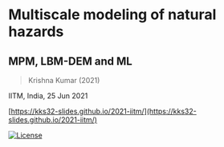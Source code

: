 # Multiscale modeling of natural hazards
## MPM, LBM-DEM and ML
> Krishna Kumar (2021)

IITM, India, 25 Jun 2021

[https://kks32-slides.github.io/2021-iitm/](https://kks32-slides.github.io/2021-iitm/)

[![License](https://img.shields.io/badge/license-cc--by--4.0-brightgreen.svg)](https://creativecommons.org/licenses/by/4.0/)
